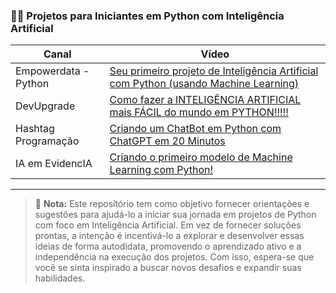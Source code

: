 ### 🧑‍💻 **Projetos para Iniciantes em Python com Inteligência Artificial**

| Canal                | Vídeo                                                                                   |
|----------------------|-----------------------------------------------------------------------------------------|
| Empowerdata - Python | [Seu primeiro projeto de Inteligência Artificial com Python (usando Machine Learning)](https://youtu.be/bGwdwF1vlvQ?si=Qxa1ojdR6LQaDTKW) |
| DevUpgrade           | [Como fazer a INTELIGÊNCIA ARTIFICIAL mais FÁCIL do mundo em PYTHON!!!!!](https://youtu.be/JB2bc_ajzZo?si=0WxGMEPf6IzBIPsS)            |
| Hashtag Programação  | [Criando um ChatBot em Python com ChatGPT em 20 Minutos](https://youtu.be/vGn4yAsIpkU?si=-zkV0ekPcMebE1nb)                             |
| IA em EvidencIA      | [Criando o primeiro modelo de Machine Learning com Python!](https://youtu.be/xB3_Rbjxqo4?si=fU29V9cdu64gG5Qk)                         |

---

> 📝 **Nota:** Este repositório tem como objetivo fornecer orientações e sugestões para ajudá-lo a iniciar sua jornada em projetos de Python com foco em Inteligência Artificial. Em vez de fornecer soluções prontas, a intenção é incentivá-lo a explorar e desenvolver essas ideias de forma autodidata, promovendo o aprendizado ativo e a independência na execução dos projetos. Com isso, espera-se que você se sinta inspirado a buscar novos desafios e expandir suas habilidades.
